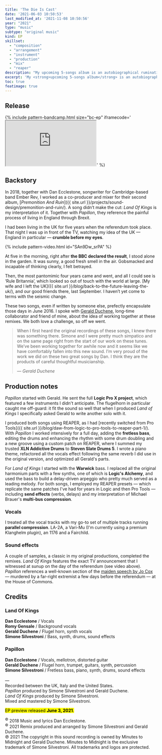 ```yaml
---
title: 'The Die Is Cast'
date: '2021-06-03 10:50:53'
last_modified_at: '2021-11-08 10:50:56'
year: "2021"
type: "music"
subtype: "original music"
kind: EP
skillset:
  - "composition"
  - "arrangement"
  - "instrument"
  - "production"
  - "mix"
  - "reaper"
description: "My upcoming 5-songs album is an autobiographical rumination about migration in Europe in a time of populism. This EP is an appetizer."
excerpt: 'My <strong>upcoming 5-songs album</strong> is an autobiographical rumination about migration in Europe in a time of populism. This EP is an appetizer.'
toc: true
featimage: true
---
```

## Release

{% include pattern-bandcamp.html size="bc-ep" iframecode='<iframe src="https://bandcamp.com/EmbeddedPlayer/album=367059768/size=large/bgcol=ffffff/linkcol=0687f5/artwork=small/transparent=true/" seamless><a href="https://minutestomidnight.bandcamp.com/album/the-die-is-cast-ep-preview">The Die Is Cast (EP preview) by Minutes to Midnight + Antiquity</a></iframe>' %}

## Backstory

In 2018, together with Dan Ecclestone, songwriter for Cambridge-based band Ember Rev, I worked as a co-producer and mixer for their second album, [*Premonition And Ruin*]({{ site.url }}/projects/sound-design/premonition-and-ruin/). A song didn’t make the cut: *Land Of Kings* is my interpretation of it. Together with *Papillon*, they reference the painful process of living in England through Brexit.

I had been living in the UK for five years when the referendum took place. That night I was up in front of the TV, watching my idea of the UK — England in particular — **crumble before my eyes**.

{% include pattern-video.html id="SAn9Dw_srPA" %}

At five in the morning, right after **the BBC declared the result**, I stood alone in the garden. It was sunny, a good fresh smell in the air. Gobsmacked and incapable of thinking clearly, I felt betrayed.

Then, the most pantomimic four years came and went, and all I could see is ‘Rule Britannia’, which looked so out of touch with the world at large. [My wife and I left the UK]({{ site.url }}/blog/back-to-the-future-leaving-the-uk/), and our good friends there, last September. I haven’t yet come to terms with the seismic change.

These two songs, even if written by someone else, prefectly encapsulate those days in June 2016. I spoke with [Gerald Duchene](https://antiquity-music.com/), long-time collaborator and friend of mine, about the idea of working together at these remixes. We both love a challenge, so off we went.

> When I first heard the original recordings of these songs, I knew there was something there. Simone and I were pretty much simpatico and on the same page right from the start of our work on these tunes. We’ve been working together for awhile now and it seems like we have comfortably fallen into this new sound. I’m very proud of the work we did on these two great songs by Dan. I think they are the products of careful thoughtful musicianship.
> 
> <cite>&mdash; Gerald Duchene</cite>

## Production notes

_Papillon_ started with Gerald. He sent the full **Logic Pro X project**, which featured a few instruments I didn't anticipate. The flugelhorn in particular caught me off-guard: it fit the sound so well that when I produced _Land of Kings_ I specifically asked Gerald to write another solo with it.

I produced both songs using REAPER, as I had [recently switched from Pro Tools]({{ site.url }}/blog/daw-from-logic-to-pro-tools-to-reaper-part-1/). With _Papillon_ I worked intensively for a full day, adding the **fretless bass**, editing the drums and enhancing the rhythm with some drum doubling and a new groove using a custom patch on REAPER, where I summed my trusted **XLN Addictive Drums** to **Steven Slate Drums 5**. I wrote a piano theme, refactored all the vocals effect following the same reverb I did use in the original version, and optimized all Gerald's parts.

For _Land of Kings_ I started with the **Warwick** bass. I replaced all the original harmonium parts with a few synths, one of which is **Logic's Alchemy**, and used the bass to build a delay-driven arpeggio who pretty much served as a leading melody. For both songs, I employed my REAPER presets — which replicate the same patches I've had for years in Logic and then Pro Tools — including **send effects** (verbs, delays) and my interpretation of Michael Brauer's **multi-bus compression**.

### Vocals

I treated all the vocal tracks with my go-to set of multiple tracks running **parallel compression**. LA-2A, a Vari-Mu (I'm currently using a premium Klanghelm plugin), an 1176 and a Fairchild.

### Sound effects

A couple of samples, a classic in my original productions, completed the remixes. _Land Of Kings_ features the exact TV announcement that I witnessed at sunup on the day of the referendum (see video above). _Papillon_ references a well-known section of the [maiden speech by Jo Cox](https://www.youtube.com/watch?v=u3OQRnJ1zrQ) — murdered by a far-right extremist a few days before the referendum — at the House of Commons.

## Credits

### Land Of Kings

**Dan Ecclestone** / Vocals  
**Romy Gensale** / Background vocals  
**Gerald Duchene** / Flugel horn, synth vocals  
**Simone Silvestroni** / Bass, synth, drums, sound effects  

### Papillon

**Dan Ecclestone** / Vocals, mellotron, distorted guitar  
**Gerald Duchene** / Flugel horn, trumpet, guitars, synth, percussion  
**Simone Silvestroni** / Fretless bass, piano, synth, drums, sound effects  
<br>
—  
Recorded between the UK, Italy and the United States.  
_Papillon_ produced by Simone Silvestroni and Gerald Duchene.  
_Land Of Kings_ produced by Simone Silvestroni.  
Mixed and mastered by Simone Silvestroni.

<p class="detached"><mark class="m2m-highlight small">EP preview released <strong>June 3, 2021</strong>.</mark></p>

<p class="detached small">
  <sup>&copy;</sup> 2018 Music and lyrics Dan Ecclestone.<br>
  <sup>&copy;</sup> 2021 Remix produced and arranged by Simone Silvestroni and Gerald Duchene.<br>
  &copysr; 2021 The copyright in this sound recording is owned by Minutes to Midnight and Gerald Duchene. Minutes to Midnight is the exclusive trademark of Simone Silvestroni. All trademarks and logos are protected.
</p>